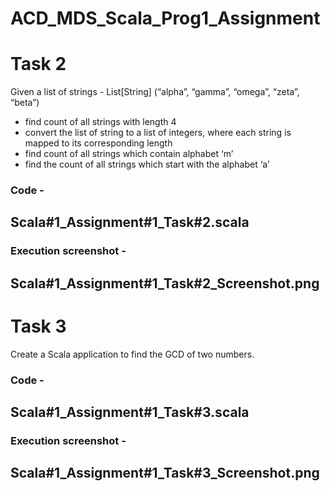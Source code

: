 # ACD_MDS_Scala_Prog1_Assignment

# Task 2
Given a list of strings - List[String] (“alpha”, “gamma”, “omega”, “zeta”, “beta”)
- find count of all strings with length 4
- convert the list of string to a list of integers, where each string is mapped to its
corresponding length
- find count of all strings which contain alphabet ‘m’
- find the count of all strings which start with the alphabet ‘a’

### Code - 
## Scala#1_Assignment#1_Task#2.scala
### Execution screenshot - 
## Scala#1_Assignment#1_Task#2_Screenshot.png

# Task 3
Create a Scala application to find the GCD of two numbers.

### Code - 
## Scala#1_Assignment#1_Task#3.scala
### Execution screenshot - 
## Scala#1_Assignment#1_Task#3_Screenshot.png

